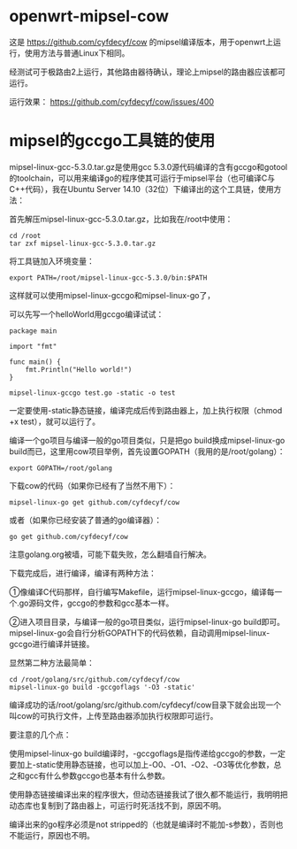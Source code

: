 # openwrt-mipsel-cow

这是 https://github.com/cyfdecyf/cow 的mipsel编译版本，用于openwrt上运行，使用方法与普通Linux下相同。

经测试可于极路由2上运行，其他路由器待确认，理论上mipsel的路由器应该都可运行。

运行效果：
https://github.com/cyfdecyf/cow/issues/400

# mipsel的gccgo工具链的使用

mipsel-linux-gcc-5.3.0.tar.gz是使用gcc 5.3.0源代码编译的含有gccgo和gotool的toolchain，可以用来编译go的程序使其可运行于mipsel平台（也可编译C与C++代码），我在Ubuntu Server 14.10（32位）下编译出的这个工具链，使用方法：

首先解压mipsel-linux-gcc-5.3.0.tar.gz，比如我在/root中使用：

```
cd /root
tar zxf mipsel-linux-gcc-5.3.0.tar.gz
```

将工具链加入环境变量：

```
export PATH=/root/mipsel-linux-gcc-5.3.0/bin:$PATH
```

这样就可以使用mipsel-linux-gccgo和mipsel-linux-go了，

可以先写一个helloWorld用gccgo编译试试：

```
package main

import "fmt"

func main() {
    fmt.Println("Hello world!")
}
```

```
mipsel-linux-gccgo test.go -static -o test
```

一定要使用-static静态链接，编译完成后传到路由器上，加上执行权限（chmod +x test），就可以运行了。

编译一个go项目与编译一般的go项目类似，只是把go build换成mipsel-linux-go build而已，这里用cow项目举例，首先设置GOPATH（我用的是/root/golang）：

```
export GOPATH=/root/golang
```

下载cow的代码（如果你已经有了当然不用下）：

```
mipsel-linux-go get github.com/cyfdecyf/cow
```

或者（如果你已经安装了普通的go编译器）：

```
go get github.com/cyfdecyf/cow
```

注意golang.org被墙，可能下载失败，怎么翻墙自行解决。

下载完成后，进行编译，编译有两种方法：

①像编译C代码那样，自行编写Makefile，运行mipsel-linux-gccgo，编译每一个.go源码文件，gccgo的参数和gcc基本一样。

②进入项目目录，与编译一般的go项目类似，运行mipsel-linux-go build即可。mipsel-linux-go会自行分析GOPATH下的代码依赖，自动调用mipsel-linux-gccgo进行编译并链接。

显然第二种方法最简单：

```
cd /root/golang/src/github.com/cyfdecyf/cow
mipsel-linux-go build -gccgoflags '-O3 -static'
```

编译成功的话/root/golang/src/github.com/cyfdecyf/cow目录下就会出现一个叫cow的可执行文件，上传至路由器添加执行权限即可运行。

要注意的几个点：

使用mipsel-linux-go build编译时，-gccgoflags是指传递给gccgo的参数，一定要加上-static使用静态链接，也可以加上-O0、-O1、-O2、-O3等优化参数，总之和gcc有什么参数gccgo也基本有什么参数。

使用静态链接编译出来的程序很大，但动态链接我试了很久都不能运行，我明明把动态库也复制到了路由器上，可运行时死活找不到，原因不明。

编译出来的go程序必须是not stripped的（也就是编译时不能加-s参数），否则也不能运行，原因也不明。
